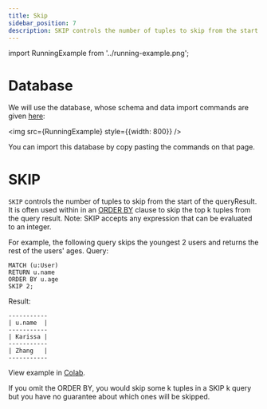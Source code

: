 ```yaml
---
title: Skip
sidebar_position: 7
description: SKIP controls the number of tuples to skip from the start of the queryResult.
---
```


import RunningExample from '../running-example.png';

# Database
We will use the database, whose schema and data import commands are given [here](example-database.md):

<img src={RunningExample} style={{width: 800}} />

You can import this database by copy pasting the commands on that page. 

# SKIP
`SKIP` controls the number of tuples to skip from the start of the queryResult. It is often used within in an [ORDER BY](order-by.md) 
clause to skip the top k tuples from the query result. 
Note: SKIP accepts any expression that can be evaluated to an integer.

For example, the following query skips the youngest 2 users
and returns the rest of the users' ages.
Query:
```
MATCH (u:User)
RETURN u.name
ORDER BY u.age
SKIP 2;
```
Result:
```
-----------
| u.name  |
-----------
| Karissa |
-----------
| Zhang   |
-----------
```
View example in [Colab](https://colab.research.google.com/drive/1NcR-xL4Rb7nprgbvk6N2dIP30oqyUucm#scrollTo=V1r5jFPJB5Nk).

If you omit the ORDER BY, you would skip some k tuples in a SKIP k query 
but you have no guarantee about which ones will be skipped.
